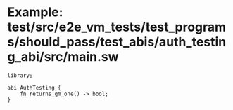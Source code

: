 # Example: test/src/e2e_vm_tests/test_programs/should_pass/test_abis/auth_testing_abi/src/main.sw

```sway
library;

abi AuthTesting {
    fn returns_gm_one() -> bool;
}

```
